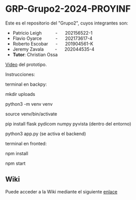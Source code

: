 # GRP-Grupo2-2024-PROYINF

Este es el repositorio del "Grupo2", cuyos integrantes son:


* Patricio Leigh   &nbsp;&nbsp;&nbsp;&nbsp; &nbsp;&nbsp;&nbsp;&nbsp; - &nbsp;&nbsp;&nbsp;&nbsp; 202156522-1
* Flavio Oyarce    &nbsp;&nbsp;&nbsp;&nbsp; &nbsp;&nbsp;&nbsp;&nbsp; - &nbsp;&nbsp;&nbsp;&nbsp; 202173617-4
* Roberto Escobar  &nbsp;&nbsp;&nbsp;&nbsp;                          - &nbsp;&nbsp;&nbsp;&nbsp; 201904561-K
* Jeremy Zavala &nbsp;&nbsp;&nbsp;&nbsp; &nbsp;&nbsp;          - &nbsp;&nbsp;&nbsp;&nbsp; 202044535-4
* **Tutor**: Christian Ossa

[Video](https://youtu.be/kE5XxT31a3o) del prototipo.


Instrucciones:

terminal en backpy:

mkdir uploads

python3 -m venv venv

source venv/bin/activate

pip install flask pydicom numpy pyvista (dentro del entorno)

python3 app.py        (se activa el backend)



terminal en fronted:

npm install

npm start



## Wiki

Puede acceder a la Wiki mediante el siguiente [enlace](https://github.com/patoleigh/GRP-Grupo2-2024-PROYINF/wiki)
